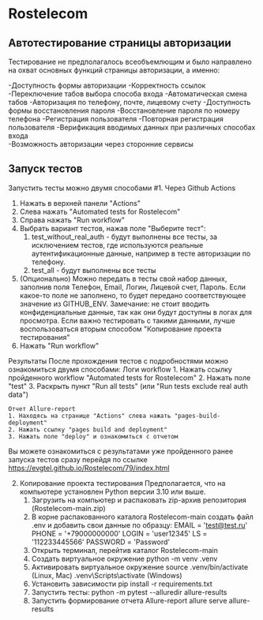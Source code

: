 # Rostelecom
## Автотестирование страницы авторизации

Тестирование не предполагалось всеобъемлющим и было направлено на охват основных функций страницы авторизации, а именно:

-Доступность формы авторизации
-Корректность ссылок
-Переключение табов выбора способа входа
-Автоматическая смена табов
-Авторизация по телефону, почте, лицевому счету
-Доступность формы восстановления пароля
-Восстановление пароля по номеру телефона
-Регистрация пользователя
-Повторная регистрация пользователя
-Верификация вводимых данных при различных способах входа  
-Возможность авторизации через сторонние сервисы
<!--Запуск тестов-->
## Запуск тестов
Запустить тесты можно двумя способами
#1. Через Github Actions

1) Нажать в верхней панели "Actions"
2) Слева нажать "Automated tests for Rostelecom"
3) Справа нажать "Run workflow"
4) Выбрать вариант тестов, нажав  поле "Выберите тест":
	1. test_without_real_auth - будут выполнены все тесты, за исключением тестов, где используются реальные аутентификационные данные, например в тесте авторизации по телефону.
	2. test_all - будут выполнены все тесты
5) (Опционально) Можно передать в тесты свой набор данных, заполнив поля Телефон, Email, Логин, Лицевой счет, Пароль. Если какое-то поле не заполнено, то будет передано соответствующее значение из GITHUB_ENV.
	Замечание: не стоит вводить конфиденциальные данные, так как они будут доступны в логах для просмотра. Если важно тестировать с такими данными, лучше воспользоваться вторым способом "Копирование проекта тестирования"
6) Нажать "Run workflow"
	 

Результаты
После прохождения тестов с подробностями можно ознакомиться двумя способами:
	Логи workflow
	1. Нажать ссылку пройденного workflow "Automated tests for Rostelecom"
	2. Нажать поле "test"
	3. Раскрыть пункт "Run all tests" (или "Run tests exclude real auth data")

	Отчет Allure-report
	1. Находясь на странице "Actions" слева нажать "pages-build-deployment"
	2. Нажать ссылку "pages build and deployment"
	3. Нажать поле "deploy" и ознакомиться с отчетом

Вы можете ознакомиться с результатами уже пройденного ранее запуска тестов сразу перейдя по ссылке https://evgtel.github.io/Rostelecom/79/index.html

2. Копирование проекта тестирования
Предполагается, что на компьютере установлен Python версии 3.10 или выше. 
	1. Загрузить на компьютер и распаковать zip-архив репозитория (Rostelecom-main.zip)
	2. В корне распакованного каталога Rostelecom-main создать файл .env и добавить свои данные по образцу:
		EMAIL = 'test@test.ru'
		PHONE = '+79000000000'
		LOGIN = 'user12345'
		LS = '112233445566'
		PASSWORD = 'Password'
	3. Открыть терминал, перейтив каталог Rostelecom-main
	4. Создать виртуальное окружение
		python -m venv .venv
	5. Активировать виртуальное окружение
		source .venv/bin/activate (Linux, Mac)
		.venv\Scripts\activate (Windows)
	6. Установить зависимости pip install -r requirements.txt
	7. Запустить тесты:
		python -m pytest --alluredir allure-results
	8. Запустить формирование отчета Allure-report
		allure serve allure-results
		

